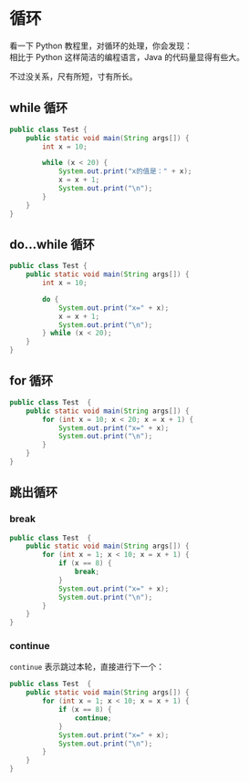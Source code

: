 # 循环

看一下 Python 教程里，对循环的处理，你会发现：  
相比于 Python 这样简洁的编程语言，Java 的代码量显得有些大。

不过没关系，尺有所短，寸有所长。

## while 循环

<div class="run"></div>

```java
public class Test {
    public static void main(String args[]) {
        int x = 10;

        while (x < 20) {
            System.out.print("x的值是：" + x);
            x = x + 1;
            System.out.print("\n");
        }
    }
}
```

## do...while 循环

<div class="run"></div>

```java
public class Test {
    public static void main(String args[]) {
        int x = 10;

        do {
            System.out.print("x=" + x);
            x = x + 1;
            System.out.print("\n");
        } while (x < 20);
    }
}
```

## for 循环

<div class="run"></div>

```java
public class Test  {
    public static void main(String args[]) {
        for (int x = 10; x < 20; x = x + 1) {
            System.out.print("x=" + x);
            System.out.print("\n");
        }
    }
}
```

## 跳出循环

### break

<div class="run"></div>

```java
public class Test  {
    public static void main(String args[]) {
        for (int x = 1; x < 10; x = x + 1) {
            if (x == 8) {
                break;
            }
            System.out.print("x=" + x);
            System.out.print("\n");
        }
    }
}
```

### continue

`continue` 表示跳过本轮，直接进行下一个：

<div class="run"></div>

```java
public class Test  {
    public static void main(String args[]) {
        for (int x = 1; x < 10; x = x + 1) {
            if (x == 8) {
                continue;
            }
            System.out.print("x=" + x);
            System.out.print("\n");
        }
    }
}
```
